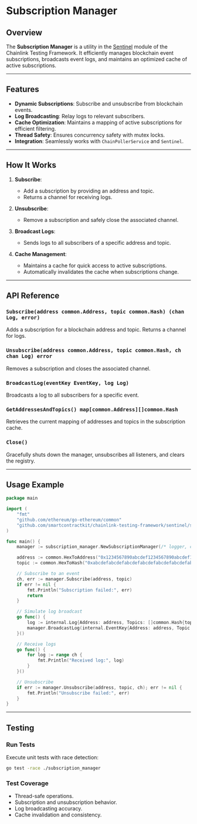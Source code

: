 # **Subscription Manager**

## **Overview**

The **Subscription Manager** is a utility in the [Sentinel](https://github.com/smartcontractkit/sentinel) module of the Chainlink Testing Framework. It efficiently manages blockchain event subscriptions, broadcasts event logs, and maintains an optimized cache of active subscriptions.

---

## **Features**

- **Dynamic Subscriptions**: Subscribe and unsubscribe from blockchain events.
- **Log Broadcasting**: Relay logs to relevant subscribers.
- **Cache Optimization**: Maintains a mapping of active subscriptions for efficient filtering.
- **Thread Safety**: Ensures concurrency safety with mutex locks.
- **Integration**: Seamlessly works with `ChainPollerService` and `Sentinel`.

---

## **How It Works**

1. **Subscribe**: 
   - Add a subscription by providing an address and topic.
   - Returns a channel for receiving logs.

2. **Unsubscribe**:
   - Remove a subscription and safely close the associated channel.

3. **Broadcast Logs**:
   - Sends logs to all subscribers of a specific address and topic.

4. **Cache Management**:
   - Maintains a cache for quick access to active subscriptions.
   - Automatically invalidates the cache when subscriptions change.

---

## **API Reference**

### **`Subscribe(address common.Address, topic common.Hash) (chan Log, error)`**
Adds a subscription for a blockchain address and topic. Returns a channel for logs.

### **`Unsubscribe(address common.Address, topic common.Hash, ch chan Log) error`**
Removes a subscription and closes the associated channel.

### **`BroadcastLog(eventKey EventKey, log Log)`**
Broadcasts a log to all subscribers for a specific event.

### **`GetAddressesAndTopics() map[common.Address][]common.Hash`**
Retrieves the current mapping of addresses and topics in the subscription cache.

### **`Close()`**
Gracefully shuts down the manager, unsubscribes all listeners, and clears the registry.

---

## **Usage Example**

```go
package main

import (
	"fmt"
	"github.com/ethereum/go-ethereum/common"
	"github.com/smartcontractkit/chainlink-testing-framework/sentinel/subscription_manager"
)

func main() {
	manager := subscription_manager.NewSubscriptionManager(/* logger, chainID */)

	address := common.HexToAddress("0x1234567890abcdef1234567890abcdef12345678")
	topic := common.HexToHash("0xabcdefabcdefabcdefabcdefabcdefabcdefabcdef")

	// Subscribe to an event
	ch, err := manager.Subscribe(address, topic)
	if err != nil {
		fmt.Println("Subscription failed:", err)
		return
	}

	// Simulate log broadcast
	go func() {
		log := internal.Log{Address: address, Topics: []common.Hash{topic}, Data: []byte("event data")}
		manager.BroadcastLog(internal.EventKey{Address: address, Topic: topic}, log)
	}()

	// Receive logs
	go func() {
		for log := range ch {
			fmt.Println("Received log:", log)
		}
	}()

	// Unsubscribe
	if err := manager.Unsubscribe(address, topic, ch); err != nil {
		fmt.Println("Unsubscribe failed:", err)
	}
}
```

---

## **Testing**

### **Run Tests**
Execute unit tests with race detection:
```bash
go test -race ./subscription_manager
```

### **Test Coverage**
- Thread-safe operations.
- Subscription and unsubscription behavior.
- Log broadcasting accuracy.
- Cache invalidation and consistency.

